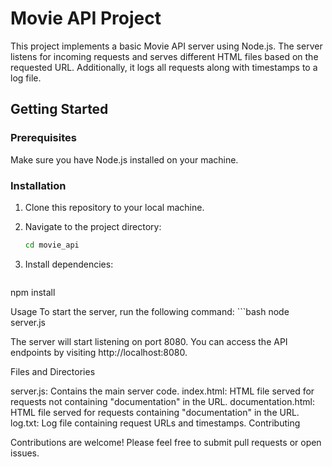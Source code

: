  # Movie API Project

This project implements a basic Movie API server using Node.js. The server listens for incoming requests and serves different HTML files based on the requested URL. Additionally, it logs all requests along with timestamps to a log file.

## Getting Started

### Prerequisites

Make sure you have Node.js installed on your machine.

### Installation

1. Clone this repository to your local machine.

2. Navigate to the project directory:
   ```bash
   cd movie_api
3. Install dependencies: 
   ```bash
npm install


Usage
To start the server, run the following command: 
       ```bash
       node server.js

The server will start listening on port 8080. You can access the API endpoints by visiting http://localhost:8080.

Files and Directories

server.js: Contains the main server code.
index.html: HTML file served for requests not containing "documentation" in the URL.
documentation.html: HTML file served for requests containing "documentation" in the URL.
log.txt: Log file containing request URLs and timestamps.
Contributing

Contributions are welcome! Please feel free to submit pull requests or open issues.
